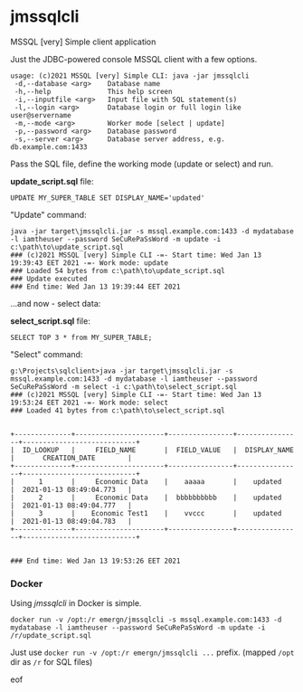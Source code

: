 # jmssqlcli
MSSQL [very] Simple client application

Just the JDBC-powered console MSSQL client with a few options.

```
usage: (c)2021 MSSQL [very] Simple CLI: java -jar jmssqlcli
 -d,--database <arg>    Database name
 -h,--help              This help screen
 -i,--inputfile <arg>   Input file with SQL statement(s)
 -l,--login <arg>       Database login or full login like user@servername
 -m,--mode <arg>        Worker mode [select | update]
 -p,--password <arg>    Database password
 -s,--server <arg>      Database server address, e.g. db.example.com:1433
```

Pass the SQL file, define the working mode (update or select) and run.

**update_script.sql** file:
```
UPDATE MY_SUPER_TABLE SET DISPLAY_NAME='updated'
```

"Update" command:
```
java -jar target\jmssqlcli.jar -s mssql.example.com:1433 -d mydatabase -l iamtheuser --password SeCuRePaSsWord -m update -i c:\path\to\update_script.sql
### (c)2021 MSSQL [very] Simple CLI -=- Start time: Wed Jan 13 19:39:43 EET 2021 -=- Work mode: update
### Loaded 54 bytes from c:\path\to\update_script.sql
### Update executed
### End time: Wed Jan 13 19:39:44 EET 2021
```

...and now - select data:

**select_script.sql** file:
```
SELECT TOP 3 * from MY_SUPER_TABLE;
```     

"Select" command:
```
g:\Projects\sqlclient>java -jar target\jmssqlcli.jar -s mssql.example.com:1433 -d mydatabase -l iamtheuser --password SeCuRePaSsWord -m select -i c:\path\to\select_script.sql
### (c)2021 MSSQL [very] Simple CLI -=- Start time: Wed Jan 13 19:53:24 EET 2021 -=- Work mode: select
### Loaded 41 bytes from c:\path\to\select_script.sql


+--------------+----------------------+----------------+----------------+----------------------------+
|  ID_LOOKUP   |     FIELD_NAME       |  FIELD_VALUE   |  DISPLAY_NAME  |       CREATION_DATE        |
+--------------+----------------------+----------------+----------------+----------------------------+
|      1       |     Economic Data    |    aaaaa       |    updated     |  2021-01-13 08:49:04.773   |
|      2       |     Economic Data    |  bbbbbbbbbb    |    updated     |  2021-01-13 08:49:04.777   |
|      3       |    Economic Test1    |    vvccc       |    updated     |  2021-01-13 08:49:04.783   |
+--------------+----------------------+----------------+----------------+----------------------------+


### End time: Wed Jan 13 19:53:26 EET 2021
```

### Docker

Using *jmssqlcli* in Docker is simple. 
```
docker run -v /opt:/r emergn/jmssqlcli -s mssql.example.com:1433 -d mydatabase -l iamtheuser --password SeCuRePaSsWord -m update -i /r/update_script.sql
```

Just use `docker run -v /opt:/r emergn/jmssqlcli ...` prefix. (mapped `/opt` dir as `/r` for SQL files)

eof